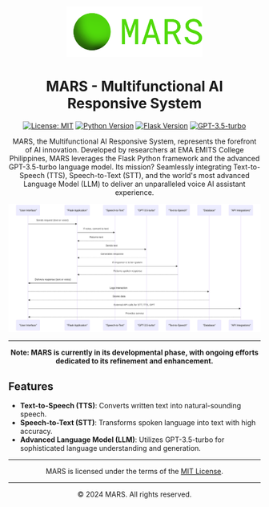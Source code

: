 <div align="center">

<img height="100" src="./static/favicon/android-chrome-512x512-label.png" alt="MARS Logo">

# MARS - Multifunctional AI Responsive System

[![License: MIT](https://img.shields.io/badge/License-MIT-yellow.svg)](./LICENSE)
[![Python Version](https://img.shields.io/badge/python-3.8%2B-blue)](https://www.python.org/)
[![Flask Version](https://img.shields.io/badge/flask-2.0.3-green)](https://flask.palletsprojects.com/)
[![GPT-3.5-turbo](https://img.shields.io/badge/GPT--3.5--turbo-advanced-blueviolet)](https://openai.com/)

MARS, the Multifunctional AI Responsive System, represents the forefront of AI innovation. Developed by researchers at EMA EMITS College Philippines, MARS leverages the Flask Python framework and the advanced GPT-3.5-turbo language model. Its mission? Seamlessly integrating Text-to-Speech (TTS), Speech-to-Text (STT), and the world's most advanced Language Model (LLM) to deliver an unparalleled voice AI assistant experience.

<img src="image\conceptual-model.svg" alt="MARS Conceptual Model">

---

**Note: MARS is currently in its developmental phase, with ongoing efforts dedicated to its refinement and enhancement.**

</div>

## Features

- **Text-to-Speech (TTS)**: Converts written text into natural-sounding speech.
- **Speech-to-Text (STT)**: Transforms spoken language into text with high accuracy.
- **Advanced Language Model (LLM)**: Utilizes GPT-3.5-turbo for sophisticated language understanding and generation.


---

<div align="center">
MARS is licensed under the terms of the <a href="./LICENSE">MIT License</a>.
</div>

---

<div align="center">
© 2024 MARS. All rights reserved.
</div>

